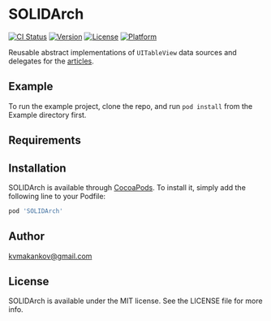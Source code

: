 # SOLIDArch

[![CI Status](https://img.shields.io/travis/kvmakankov@gmail.com/SOLIDArch.svg?style=flat)](https://travis-ci.org/kvmakankov@gmail.com/SOLIDArch)
[![Version](https://img.shields.io/cocoapods/v/SOLIDArch.svg?style=flat)](https://cocoapods.org/pods/SOLIDArch)
[![License](https://img.shields.io/cocoapods/l/SOLIDArch.svg?style=flat)](https://cocoapods.org/pods/SOLIDArch)
[![Platform](https://img.shields.io/cocoapods/p/SOLIDArch.svg?style=flat)](https://cocoapods.org/pods/SOLIDArch)

Reusable abstract implementations of `UITableView` data sources and delegates for the [articles](https://habr.com/ru/company/cian/blog/589591/).

## Example

To run the example project, clone the repo, and run `pod install` from the Example directory first.

## Requirements

## Installation

SOLIDArch is available through [CocoaPods](https://cocoapods.org). To install
it, simply add the following line to your Podfile:

```ruby
pod 'SOLIDArch'
```

## Author

kvmakankov@gmail.com

## License

SOLIDArch is available under the MIT license. See the LICENSE file for more info.
